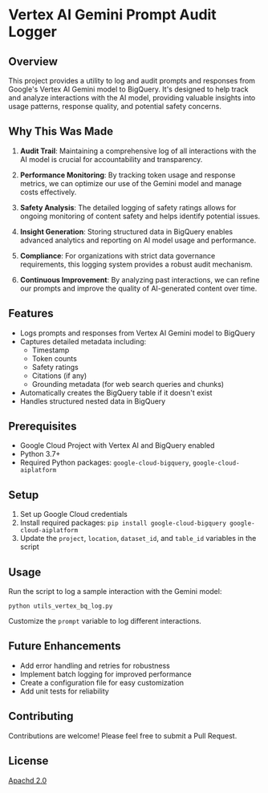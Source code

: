 # Vertex AI Gemini Prompt Audit Logger

## Overview

This project provides a utility to log and audit prompts and responses from Google's Vertex AI Gemini model to BigQuery. It's designed to help track and analyze interactions with the AI model, providing valuable insights into usage patterns, response quality, and potential safety concerns.

## Why This Was Made

1. **Audit Trail**: Maintaining a comprehensive log of all interactions with the AI model is crucial for accountability and transparency.

2. **Performance Monitoring**: By tracking token usage and response metrics, we can optimize our use of the Gemini model and manage costs effectively.

3. **Safety Analysis**: The detailed logging of safety ratings allows for ongoing monitoring of content safety and helps identify potential issues.

4. **Insight Generation**: Storing structured data in BigQuery enables advanced analytics and reporting on AI model usage and performance.

5. **Compliance**: For organizations with strict data governance requirements, this logging system provides a robust audit mechanism.

6. **Continuous Improvement**: By analyzing past interactions, we can refine our prompts and improve the quality of AI-generated content over time.

## Features

- Logs prompts and responses from Vertex AI Gemini model to BigQuery
- Captures detailed metadata including:
  - Timestamp
  - Token counts
  - Safety ratings
  - Citations (if any)
  - Grounding metadata (for web search queries and chunks)
- Automatically creates the BigQuery table if it doesn't exist
- Handles structured nested data in BigQuery

## Prerequisites

- Google Cloud Project with Vertex AI and BigQuery enabled
- Python 3.7+
- Required Python packages: `google-cloud-bigquery`, `google-cloud-aiplatform`

## Setup

1. Set up Google Cloud credentials
2. Install required packages: `pip install google-cloud-bigquery google-cloud-aiplatform`
3. Update the `project`, `location`, `dataset_id`, and `table_id` variables in the script

## Usage

Run the script to log a sample interaction with the Gemini model:

```
python utils_vertex_bq_log.py
```

Customize the `prompt` variable to log different interactions.

## Future Enhancements

- Add error handling and retries for robustness
- Implement batch logging for improved performance
- Create a configuration file for easy customization
- Add unit tests for reliability

## Contributing

Contributions are welcome! Please feel free to submit a Pull Request.

## License

[Apachd 2.0](LICENSE)